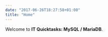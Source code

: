 ```yaml
---
date: "2017-06-26T18:27:58+01:00"
title: "Home"
---
```


Welcome to **IT Quicktasks: MySQL / MariaDB**.
